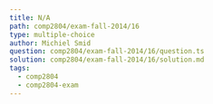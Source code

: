 ```yaml
---
title: N/A
path: comp2804/exam-fall-2014/16
type: multiple-choice
author: Michiel Smid
question: comp2804/exam-fall-2014/16/question.ts
solution: comp2804/exam-fall-2014/16/solution.md
tags:
  - comp2804
  - comp2804-exam
---
```

